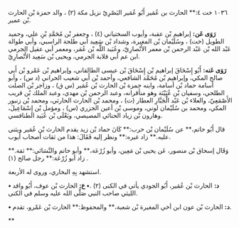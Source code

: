 ١٠٣٦ خت ٤:** الحارث بن عُمَير أَبُو عُمَير البَصْرِيّ نزيل مكة (٢) ، والد حمزة بْن الحارث بْن عمير.

**رَوَى عَن:** إبراهيم بْن عقبة، وأيوب السختياني (٤) ، وجعفر بْن مُحَمَّدِ بْنِ علي، وحميد الطويل (خت) ، وسُلَيْمان بْن المغيرة، وشداد بْن سَعِيد أبي طلحة الراسبي، وأبي طوالة عَبْد الله بْن عَبْد الرحمن بْن معمر الأَنْصارِيّ، وعُبَيد اللَّه بْن عُمَر، ومعمر أبي عقيل الجرمي ابن عم أبي قلابة الجرمي، ويحيى بْن سَعِيد الأَنْصارِيّ.

**رَوَى عَنه:** أَبُو إِسْحَاقَ إبراهيم بْن إِسْحَاقَ بْن عيسى الطالقاني، وإبراهيم بْن عَمْرو بْن أَبي صالح المكي، وإبراهيم بْن مُحَمَّد الشافعي، وأحمد بْن أَبي شعيب الحراني (د س) ، وأبو أسامة حماد بْن أسامة، وابنه حمزة بْن الحارث بْن عُمَير (س ق) ، وزاجر بْن الصلت الطلحي، وسفيان بْن عُيَيْنَة وهو منأقرانه، وعبد الرحمن بْن مهدي، وعبد الملك بْن قريب الأَصْمَعِيّ، والعلاء بْن عَبْد الْجَبَّارِ العطار (ت) ، ومحمد بْن الحارث الحارثي، ومحمد بْن زنبور المكي، ومحمد بن سُلَيْمان لوني، وموسى بْن أعين الجزري (س) ، ومؤمل بْن إِسْمَاعِيلَ، وهارون بْن زياد الحنائي المصيصي، ويَعْلَى بْن عُبَيد الطنافسي.

قال أَبُو حاتم،** عن سُلَيْمان بْن حرب:** كَانَ حماد بْن زيد يقدم الحارث بْن عُمَير ويثني عليه.** زاد غيره:** ونظر إليه فَقَالَ: هذا من ثقات أصحاب أيوب.

وَقَال إسحاق بْن منصور، عَن يحيى بْن مَعِين، وأبو زُرْعَة،** وأبو حاتم والنَّسَائي:** ثقة.** زاد أبو زُرْعَة:** رجل صالح (١) .

استشهد بِهِ البخاري، وروى له الأربعة.

**• د:** الحارث بْن عُمَير، أَبُو الجودي يأتي في الكنى (٢) .**• ع:** الحارث بْن عوف، أَبُو واقد الليثي صاحب النبي صَلَّى الله عليه وسلم في الكنى.

**• د:** الحارث بْن عون ابن أخي المغيرة بْن شعبة،** والمحفوظ:** الحارث بْن عَمْرو، تقدم.

**